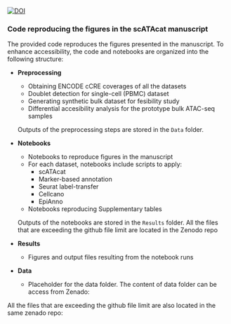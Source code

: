 [![DOI](https://zenodo.org/badge/DOI/10.5281/zenodo.10532547.svg)](https://doi.org/10.5281/zenodo.10532547)

### Code reproducing the figures in the scATAcat manuscript

The provided code reproduces the figures presented in the manuscript. To enhance accessibility, the code and notebooks are organized into the following structure:

- **Preprocessing**
    - Obtaining ENCODE cCRE coverages of all the datasets
    - Doublet detection for single-cell (PBMC) dataset
    - Generating synthetic bulk dataset for fesibility study
    - Differential accesibility analysis for the prototype bulk ATAC-seq samples

    Outputs of the preprocessing steps are stored in the `Data` folder.
  
- **Notebooks**
    - Notebooks to reproduce figures in the manuscript
    -  For each dataset, notebooks include scripts to apply:
        - scATAcat
        - Marker-based annotation
        - Seurat label-transfer
        - Cellcano
        - EpiAnno
    - Notebooks reproducing Supplementary tables
  
  Outputs of the notebooks are stored in the `Results` folder. All the files that are exceeding the github file limit are located in the Zenodo repo
        
- **Results**
    - Figures and output files resulting from the notebook runs
   
- **Data**
    - Placeholder for the data folder. The content of data folder can be access from Zenado:
 
All the files that are exceeding the github file limit are also located in the same zenado repo:
 
